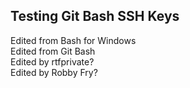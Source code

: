 ## Testing Git Bash SSH Keys

Edited from Bash for Windows <br />
Edited from Git Bash <br />
Edited by rtfprivate? <br />
Edited by Robby Fry?
